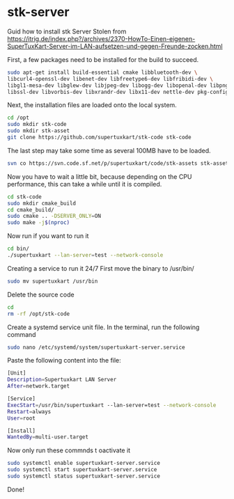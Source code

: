 # stk-server
Guid how to install stk Server
Stolen from https://itrig.de/index.php?/archives/2370-HowTo-Einen-eigenen-SuperTuxKart-Server-im-LAN-aufsetzen-und-gegen-Freunde-zocken.html

First, a few packages need to be installed for the build to succeed.
```bash
sudo apt-get install build-essential cmake libbluetooth-dev \
libcurl4-openssl-dev libenet-dev libfreetype6-dev libfribidi-dev \
libgl1-mesa-dev libglew-dev libjpeg-dev libogg-dev libopenal-dev libpng-dev \
libssl-dev libvorbis-dev libxrandr-dev libx11-dev nettle-dev pkg-config zlib1g-dev git subversion
```
Next, the installation files are loaded onto the local system.
```bash
cd /opt
sudo mkdir stk-code
sudo mkdir stk-asset
git clone https://github.com/supertuxkart/stk-code stk-code
```
The last step may take some time as several 100MB have to be loaded.
```bash
svn co https://svn.code.sf.net/p/supertuxkart/code/stk-assets stk-assets
```
Now you have to wait a little bit, because depending on the CPU performance, this can take a while until it is compiled.
```bash
cd stk-code
sudo mkdir cmake_build
cd cmake_build/
sudo cmake .. -DSERVER_ONLY=ON
sudo make -j$(nproc)
```
Now run if you want to run it 
```bash
cd bin/
./supertuxkart --lan-server=test --network-console
```

Creating a service to run it 24/7
First move the binary  to /usr/bin/
```bash
sudo mv supertuxkart /usr/bin
```
Delete the source code
```bash
cd
rm -rf /opt/stk-code
```
Create a systemd service unit file. In the terminal, run the following command
```bash
sudo nano /etc/systemd/system/supertuxkart-server.service
```
Paste the following content into the file:
```bash
[Unit]
Description=Supertuxkart LAN Server
After=network.target

[Service]
ExecStart=/usr/bin/supertuxkart --lan-server=test --network-console
Restart=always
User=root

[Install]
WantedBy=multi-user.target
```
Now only run these commnds t oactivate it 
```bash
sudo systemctl enable supertuxkart-server.service
sudo systemctl start supertuxkart-server.service
sudo systemctl status supertuxkart-server.service
```
Done!
